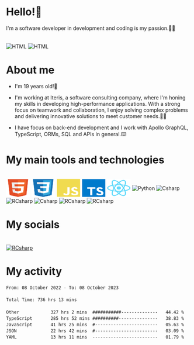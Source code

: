 <h1>Hello!👋</h1>

<p>I'm a software developer in development and coding is my passion.👨‍💻</p>

<div style="display: inline_block"><br>

<img align="center" alt="HTML" height="150" width="165" src="https://i.pinimg.com/originals/e4/26/70/e426702edf874b181aced1e2fa5c6cde.gif">

<img align="center" alt="HTML" height="150" width="165" src="https://media3.giphy.com/media/bGgsc5mWoryfgKBx1u/200w.gif?cid=6c09b952ixiw0lg7nj4rjxz4qqenlj1pal320hyhbcmav670&rid=200w.gif&ct=g">
 </div>

<h1>About me</h1>

<ul>

<li><p>I'm 19 years old!👴</p></li>
<li><p>I'm working at Iteris, a software consulting company, where I'm honing my skills in developing high-performance applications. With a strong focus on teamwork and collaboration, I enjoy solving complex problems and delivering innovative solutions to meet customer needs.👨‍💻</p></li>
<li><p>I have focus on back-end development and I work with Apollo GraphQL, TypeScript, ORMs, SQL and APIs in general.⌨️</p></li>

</ul>
<h1>My main tools and technologies</h1>
                   
<div style="display: inline_block"><br>

  <img align="center" alt="HTML" height="50" width="65" src="https://raw.githubusercontent.com/devicons/devicon/master/icons/html5/html5-original.svg">
  
  <img align="center" alt="CSS" height="50" width="65" src="https://raw.githubusercontent.com/devicons/devicon/master/icons/css3/css3-original.svg">

  <img align="center" alt="Js" height="50" width="65" src="https://raw.githubusercontent.com/devicons/devicon/master/icons/javascript/javascript-plain.svg">
  
  <img align="center" alt="Ts" height="50" width="65" src="https://raw.githubusercontent.com/devicons/devicon/master/icons/typescript/typescript-plain.svg">
  
  <img align="center" alt="React" height="50" width="65" src="https://raw.githubusercontent.com/devicons/devicon/master/icons/react/react-original.svg">
  
  <img align="center" alt="Python" height="50" width="65" src="https://cdn.jsdelivr.net/gh/devicons/devicon/icons/graphql/graphql-plain.svg">
  
  <img align="center" alt="Csharp" height="50" width="65" src="https://cdn.jsdelivr.net/gh/devicons/devicon/icons/nodejs/nodejs-original.svg">
  
  <img align="center" alt="RCsharp" height="50" width="65" src="https://cdn.jsdelivr.net/gh/devicons/devicon/icons/jest/jest-plain.svg">
  
  <img align="center" alt="Csharp" height="50" width="65" src="https://cdn.jsdelivr.net/gh/devicons/devicon/icons/git/git-original.svg">
  
  <img align="center" alt="RCsharp" height="70" width="65" src="https://cdn.jsdelivr.net/gh/devicons/devicon/icons/docker/docker-original.svg">
  
  <img align="center" alt="RCsharp" height="50" width="65" src="https://cdn.jsdelivr.net/gh/devicons/devicon/icons/mysql/mysql-original.svg">
  
</div>
          
<h1>My socials</h1>
<div style="display: inline_block"><br>
<a href="https://www.linkedin.com/in/viniciusnyp/" target="_blank"><img align="center" alt="RCsharp" height="50" width="65" src="https://cdn.jsdelivr.net/gh/devicons/devicon/icons/linkedin/linkedin-original.svg"></a>

</div>

<h1>My activity</h1>
<!--START_SECTION:waka-->

```txt
From: 08 October 2022 - To: 08 October 2023

Total Time: 736 hrs 13 mins

Other            327 hrs 2 mins  ###########--------------   44.42 %
TypeScript       285 hrs 52 mins ##########---------------   38.83 %
JavaScript       41 hrs 25 mins  #------------------------   05.63 %
JSON             22 hrs 42 mins  #------------------------   03.09 %
YAML             13 hrs 11 mins  -------------------------   01.79 %
```

<!--END_SECTION:waka-->
